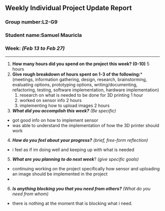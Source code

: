 ## Weekly Individual Project Update Report
### Group number:L2-G9
### Student name:Samuel Mauricla
### Week: _(Feb 13 to Feb 27)_
___
1. **How many hours did you spend on the project this week? (0-10)**
5 hours
2. **Give rough breakdown of hours spent on 1-3 of the following:***
   (meetings, information gathering, design, research, brainstorming, evaluating options, prototyping options, writing/documenting, refactoring, testing, software implementation, hardware implementation)
   1. research on what is needed to be done for 3D printing 1 hour
   2. worked on sensor info 2 hours
   3. implementing how to upload images 2 hours
3. ***What did you accomplish this week?*** _(Be specific)_
  - got good info on how to implement sensor
  - was able to understand the implementation of how the 3D printer should work
4. ***How do you feel about your progress?*** _(brief, free-form reflection)_
  - i feel as if im doing well and keeping up with what is needed
5. ***What are you planning to do next week***? _(give specific goals)_
  - continuing working on the project specifically how sensor and uploading an image should be implemented in the project
  - 
6. ***Is anything blocking you that you need from others?*** _(What do you need from whom)_
  - there is nothing at the moment that is blocking what i need. 

